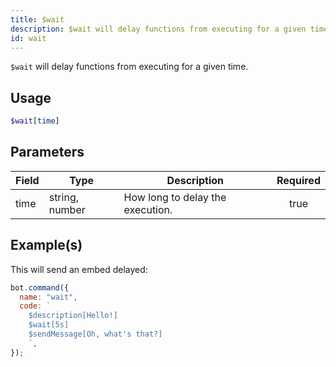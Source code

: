 ```yaml
---
title: $wait
description: $wait will delay functions from executing for a given time.
id: wait
---
```


`$wait` will delay functions from executing for a given time.

## Usage

```php
$wait[time]
```

## Parameters

| Field | Type           | Description                      | Required |
| ----- | -------------- | -------------------------------- | :------: |
| time  | string, number | How long to delay the execution. |   true   |

## Example(s)

This will send an embed delayed:

```javascript
bot.command({
  name: "wait",
  code: `
    $description[Hello!]
    $wait[5s]
    $sendMessage[Oh, what's that?]
    `,
});
```
